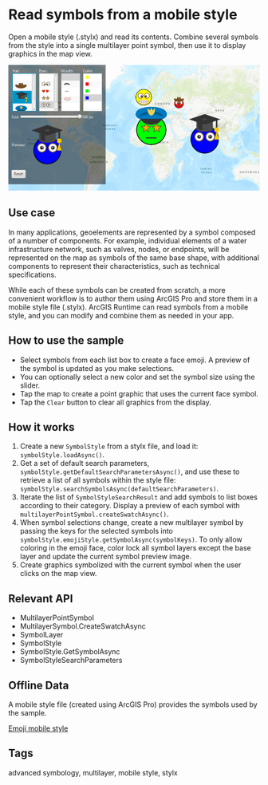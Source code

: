 # Read symbols from a mobile style

Open a mobile style (.stylx) and read its contents. Combine several symbols from the style into a single multilayer point symbol, then use it to display graphics in the map view.

![](ReadSymbolsFromMobileStyleFile.png)

## Use case

In many applications, geoelements are represented by a symbol composed of a number of components. For example, individual elements of a water infrastructure network, such as valves, nodes, or endpoints, will be represented on the map as symbols of the same base shape, with additional components to represent their characteristics, such as technical specifications. 

While each of these symbols can be created from scratch, a more convenient workflow is to author them using ArcGIS Pro and store them in a mobile style file (.stylx). ArcGIS Runtime can read symbols from a mobile style, and you can modify and combine them as needed in your app.

## How to use the sample

- Select symbols from each list box to create a face emoji. A preview of the symbol is updated as you make selections.
- You can optionally select a new color and set the symbol size using the slider.
- Tap the map to create a point graphic that uses the current face symbol.
- Tap the `Clear` button to clear all graphics from the display.

## How it works

1. Create a new `SymbolStyle` from a stylx file, and load it: `symbolStyle.loadAsync()`.
2. Get a set of default search parameters, `symbolStyle.getDefaultSearchParametersAsync()`, and use these to retrieve a list of all symbols within the style file: `symbolStyle.searchSymbolsAsync(defaultSearchParameters)`.
3. Iterate the list of `SymbolStyleSearchResult` and add symbols to list boxes according to their category. Display a preview of each symbol with `multilayerPointSymbol.createSwatchAsync()`.
4. When symbol selections change, create a new multilayer symbol by passing the keys for the selected symbols into `symbolStyle.emojiStyle.getSymbolAsync(symbolKeys)`. To only allow coloring in the emoji face, color lock all symbol layers except the base layer and update the current symbol preview image.
5. Create graphics symbolized with the current symbol when the user clicks on the map view.

## Relevant API

* MultilayerPointSymbol
* MultilayerSymbol.CreateSwatchAsync
* SymbolLayer
* SymbolStyle
* SymbolStyle.GetSymbolAsync
* SymbolStyleSearchParameters

## Offline Data

A mobile style file (created using ArcGIS Pro) provides the symbols used by the sample.

[Emoji mobile style](https://www.arcgis.com/home/item.html?id=1bd036f221f54a99abc9e46ff3511cbf)

## Tags

advanced symbology, multilayer, mobile style, stylx